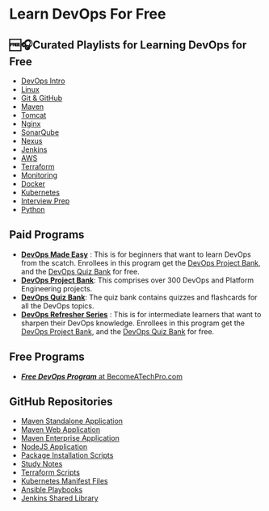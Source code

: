 # Learn DevOps For Free


## 🆓🎧Curated Playlists for Learning DevOps for Free
- [DevOps Intro](https://www.youtube.com/playlist?list=PLMR-PPuE2kcJDf9q8v22HTTK0ObVMloGB)
- [Linux](https://www.youtube.com/playlist?list=PLMR-PPuE2kcJFFDS3HtT3uCP6E4ZJ3Mn2)
- [Git & GitHub](https://www.youtube.com/playlist?list=PLMR-PPuE2kcI71HDM3xRHVjX8AwWF9_-_)
- [Maven](https://www.youtube.com/playlist?list=PLMR-PPuE2kcIU06rQo3c0hfAkNm1NZTbG)
- [Tomcat](https://www.youtube.com/playlist?list=PLMR-PPuE2kcJV7VcLfH-0JyBtmYvp5PQS)
- [Nginx](https://www.youtube.com/playlist?list=PLMR-PPuE2kcLSJ1jvYKyN2HQSyM28LE7q)
- [SonarQube](https://www.youtube.com/playlist?list=PLMR-PPuE2kcIcp-GvuH3PUzssIwXkk1PN)
- [Nexus](https://www.youtube.com/playlist?list=PLMR-PPuE2kcLgx0011EdmKcwxDv2oF3SW)
- [Jenkins](https://www.youtube.com/playlist?list=PLMR-PPuE2kcJEQ2t3x5EnWlAKidYVqXqZ)
- [AWS](https://www.youtube.com/playlist?list=PLMR-PPuE2kcKk2hcAGhG0Jnz08cWuIgWi)
- [Terraform](https://www.youtube.com/playlist?list=PLMR-PPuE2kcI9m8jjopoc6dL0gGS1r924)
- [Monitoring](https://www.youtube.com/playlist?list=PLMR-PPuE2kcKVb2jSMOwDneRcAqE47uvq)
- [Docker](https://www.youtube.com/playlist?list=PLMR-PPuE2kcJEE-d21240xcRYMvJ3NA_j)
- [Kubernetes](https://www.youtube.com/playlist?list=PLMR-PPuE2kcKztNVwn76qyd25RR7gIAo8)
- [Interview Prep](https://www.youtube.com/playlist?list=PLMR-PPuE2kcL_wjVrokE9kl7XfZu39ixx)
- [Python](https://www.youtube.com/playlist?list=PLMR-PPuE2kcLVEAQBhpfnwMral154aSSR)

## Paid Programs
- **[DevOps Made Easy](https://becomeatechpro.com/courses/devops-made-easy/)** : This is for beginners that want to learn DevOps from the scatch. Enrollees in this program get the [DevOps Project Bank](https://becomeatechpro.com/courses/devops-project-bank/), and the [DevOps Quiz Bank](https://becomeatechpro.com/courses/devops-quiz-bank/) for free.
- **[DevOps Project Bank](https://becomeatechpro.com/courses/devops-project-bank/)**: This comprises over 300 DevOps and Platform Engineering projects.
- **[DevOps Quiz Bank](https://becomeatechpro.com/courses/devops-quiz-bank/)**: The quiz bank contains quizzes and flashcards for all the DevOps topics.
- **[DevOps Refresher Series](https://becomeatechpro.com/courses/devops-refresher-series/)** : This is for intermediate learners that want to sharpen their DevOps knowledge. Enrollees in this program get the [DevOps Project Bank](https://becomeatechpro.com/courses/devops-project-bank/), and the [DevOps Quiz Bank](https://becomeatechpro.com/courses/devops-quiz-bank/) for free.

## Free Programs
- [***Free DevOps Program*** at BecomeATechPro.com](https://becomeatechpro.com/courses/free-devops-course/)

## GitHub Repositories
- [Maven Standalone Application](https://github.com/SourceTechTalents/maven-standalone-application)
- [Maven Web Application](https://github.com/SourceTechTalents/maven-web-application)
- [Maven Enterprise Application](https://github.com/SourceTechTalents/maven-enterprise-application)
- [NodeJS Application](https://github.com/TechDom-Ca/mynodejsapp)
- [Package Installation Scripts](https://github.com/TechDom-Ca/package-installation-scripts)
- [Study Notes](https://github.com/TechDom-Ca/Study_Notes)
- [Terraform Scripts](https://github.com/TechDom-Ca/Terraform_Scripts)
- [Kubernetes Manifest Files](https://github.com/TechDom-Ca/Kubernetes_Files)
- [Ansible Playbooks](https://github.com/TechDom-Ca/Ansible_Playbooks)
- [Jenkins Shared Library](https://github.com/TechDom-Ca/JenkinsGlobalLibrary)
